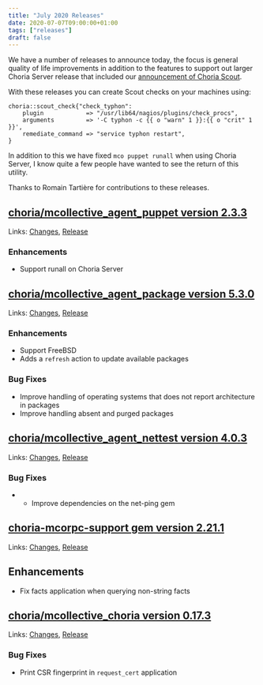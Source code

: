 ```yaml
---
title: "July 2020 Releases"
date: 2020-07-07T09:00:00+01:00
tags: ["releases"]
draft: false
---
```


We have a number of releases to announce today, the focus is general quality of life improvements in addition to 
the features to support out larger Choria Server release that included our [announcement of Choria Scout](https://choria.io/blog/post/2020/07/02/choria_scout/).

With these releases you can create Scout checks on your machines using:

```puppet
choria::scout_check{"check_typhon":
    plugin            => "/usr/lib64/nagios/plugins/check_procs",
    arguments         => '-C typhon -c {{ o "warn" 1 }}:{{ o "crit" 1 }}',
    remediate_command => "service typhon restart",
}
```

In addition to this we have fixed `mco puppet runall` when using Choria Server, I know quite a few people have wanted to
see the return of this utility.

Thanks to Romain Tartière for contributions to these releases.

<!--more-->
## [choria/mcollective_agent_puppet version 2.3.3](https://forge.puppet.com/choria/mcollective_agent_puppet)

Links: [Changes](https://github.com/choria-plugins/puppet-agent/compare/2.3.2...2.3.3), [Release](https://forge.puppet.com/choria/mcollective_agent_puppet/2.3.3/readme)

### Enhancements

 * Support runall on Choria Server

## [choria/mcollective_agent_package version 5.3.0](https://forge.puppet.com/choria/mcollective_agent_package)

Links: [Changes](https://github.com/choria-plugins/package-agent/compare/5.2.0...5.3.0), [Release](https://forge.puppet.com/choria/mcollective_agent_package/5.3.0/readme)

### Enhancements

 * Support FreeBSD
 * Adds a `refresh` action to update available packages
 
### Bug Fixes

 * Improve handling of operating systems that does not report architecture in packages
 * Improve handling absent and purged packages

## [choria/mcollective_agent_nettest version 4.0.3](https://forge.puppet.com/choria/mcollective_agent_nettest)

Links: [Changes](https://github.com/choria-plugins/nettest-agent/compare/4.0.2...4.0.3), [Release](https://forge.puppet.com/choria/mcollective_agent_nettest/4.0.3/readme)

### Bug Fixes

 * * Improve dependencies on the net-ping gem

## [choria-mcorpc-support gem version 2.21.1](https://rubygems.org/gems/choria-mcorpc-support)

Links: [Changes](https://github.com/choria-io/mcorpc-ruby-support/compare/2.21.0...2.21.1), [Release](https://rubygems.org/gems/choria-mcorpc-support/versions/2.21.1)

## Enhancements

 * Fix facts application when querying non-string facts

## [choria/mcollective_choria version 0.17.3](https://forge.puppet.com/choria/mcollective_choria)

Links: [Changes](https://github.com/choria-io/mcollective-choria/compare/0.17.2...0.17.3), [Release](https://forge.puppet.com/choria/mcollective_choria/0.17.3/readme)

### Bug Fixes

 * Print CSR fingerprint in `request_cert` application
